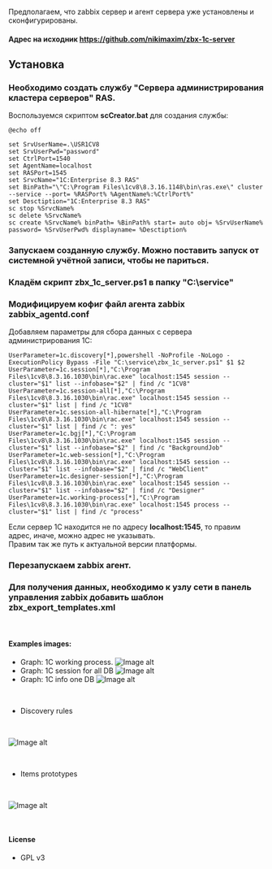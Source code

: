 Предполагаем, что zabbix сервер и агент сервера уже установлены и сконфигурированы.

#### Адрес на исходник https://github.com/nikimaxim/zbx-1c-server

## Установка

### Необходимо создать службу "Сервера администрирования кластера серверов" RAS.

Воспользуемся скриптом **scCreator.bat** для создания службы:
```
@echo off

set SrvUserName=.\USR1CV8
set SrvUserPwd="password"
set CtrlPort=1540
set AgentName=localhost
set RASPort=1545
set SrvcName="1C:Enterprise 8.3 RAS"
set BinPath="\"C:\Program Files\1cv8\8.3.16.1148\bin\ras.exe\" cluster --service --port= %RASPort% %AgentName%:%CtrlPort%"
set Desctiption="1C:Enterprise 8.3 RAS"
sc stop %SrvcName%
sc delete %SrvcName%
sc create %SrvcName% binPath= %BinPath% start= auto obj= %SrvUserName% password= %SrvUserPwd% displayname= %Desctiption%
```
### Запускаем созданную службу. Можно поставить запуск от системной учётной записи, чтобы не париться.

### Кладём скрипт **zbx_1c_server.ps1** в папку "C:\service"

### Модифицируем кофиг файл агента zabbix **zabbix_agentd.conf**

Добавляем параметры для сбора данных с сервера администрирования 1С:
```
UserParameter=1c.discovery[*],powershell -NoProfile -NoLogo -ExecutionPolicy Bypass -File "C:\service\zbx_1c_server.ps1" $1 $2
UserParameter=1c.session[*],"C:\Program Files\1cv8\8.3.16.1030\bin\rac.exe" localhost:1545 session --cluster="$1" list --infobase="$2" | find /c "1CV8"
UserParameter=1c.session-all[*],"C:\Program Files\1cv8\8.3.16.1030\bin\rac.exe" localhost:1545 session --cluster="$1" list | find /c "1CV8"
UserParameter=1c.session-all-hibernate[*],"C:\Program Files\1cv8\8.3.16.1030\bin\rac.exe" localhost:1545 session --cluster="$1" list | find /c ": yes"
UserParameter=1c.bgj[*],"C:\Program Files\1cv8\8.3.16.1030\bin\rac.exe" localhost:1545 session --cluster="$1" list --infobase="$2" | find /c "BackgroundJob"
UserParameter=1c.web-session[*],"C:\Program Files\1cv8\8.3.16.1030\bin\rac.exe" localhost:1545 session --cluster="$1" list --infobase="$2" | find /c "WebClient"
UserParameter=1c.designer-session[*],"C:\Program Files\1cv8\8.3.16.1030\bin\rac.exe" localhost:1545 session --cluster="$1" list --infobase="$2" | find /c "Designer"
UserParameter=1c.working-process[*],"C:\Program Files\1cv8\8.3.16.1030\bin\rac.exe" localhost:1545 process --cluster="$1" list | find /c "process"
```
Если сервер 1С находится не по адресу **localhost:1545**, то правим адрес, иначе, можно адрес не указывать.</br>
Правим так же путь к актуальной версии платформы.

### Перезапускаем zabbix агент.

### Для получения данных, необходимо к узлу сети в панель управления zabbix добавить шаблон **zbx_export_templates.xml**

<br/>

#### Examples images:
- Graph: 1C working process.
![Image alt](https://github.com/nikimaxim/zbx-1c-server/blob/master/img/1.png)
- Graph: 1C session for all DB
![Image alt](https://github.com/nikimaxim/zbx-1c-server/blob/master/img/2.png)
- Graph: 1C info one DB
![Image alt](https://github.com/nikimaxim/zbx-1c-server/blob/master/img/3.png)

<br/>

- Discovery rules

<br/>

![Image alt](https://github.com/nikimaxim/zbx-1c-server/blob/master/img/4.png)

<br/>

- Items prototypes

<br/>

![Image alt](https://github.com/nikimaxim/zbx-1c-server/blob/master/img/5.png)

<br/>

#### License
- GPL v3
